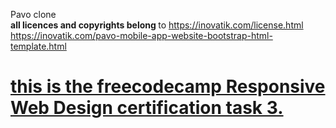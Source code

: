 Pavo clone <br>
<strong>all licences and copyrights belong </strong>to https://inovatik.com/license.html <br>
https://inovatik.com/pavo-mobile-app-website-bootstrap-html-template.html <br>
# <a href="https://www.freecodecamp.org/learn/responsive-web-design/responsive-web-design-projects/build-a-product-landing-page">this is the freecodecamp Responsive Web Design certification task 3.</a>

